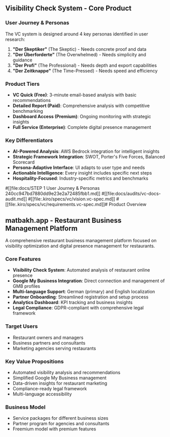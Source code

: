 

## Visibility Check System - Core Product

### User Journey & Personas
The VC system is designed around 4 key personas identified in user research:

1. **"Der Skeptiker"** (The Skeptic) - Needs concrete proof and data
2. **"Der Überforderte"** (The Overwhelmed) - Needs simplicity and guidance
3. **"Der Profi"** (The Professional) - Needs depth and export capabilities
4. **"Der Zeitknappe"** (The Time-Pressed) - Needs speed and efficiency

### Product Tiers
- **VC Quick (Free)**: 3-minute email-based analysis with basic recommendations
- **Detailed Report (Paid)**: Comprehensive analysis with competitive benchmarking
- **Dashboard Access (Premium)**: Ongoing monitoring with strategic insights
- **Full Service (Enterprise)**: Complete digital presence management

### Key Differentiators
- **AI-Powered Analysis**: AWS Bedrock integration for intelligent insights
- **Strategic Framework Integration**: SWOT, Porter's Five Forces, Balanced Scorecard
- **Persona-Adaptive Interface**: UI adapts to user type and needs
- **Actionable Intelligence**: Every insight includes specific next steps
- **Hospitality-Focused**: Industry-specific metrics and benchmarks

#[[file:docs/STEP 1 User Journey & Personas 240cc947bd7880dd9e23e2a72485fbb1.md]]
#[[file:docs/audits/vc-docs-audit.md]]
#[[file:.kiro/specs/vc/vision.vc-spec.md]]
#[[file:.kiro/specs/vc/requirements.vc-spec.md]]# Product Overview

## matbakh.app - Restaurant Business Management Platform

A comprehensive restaurant business management platform focused on visibility optimization and digital presence management for restaurants.

### Core Features
- **Visibility Check System**: Automated analysis of restaurant online presence
- **Google My Business Integration**: Direct connection and management of GMB profiles
- **Multi-language Support**: German (primary) and English localization
- **Partner Onboarding**: Streamlined registration and setup process
- **Analytics Dashboard**: KPI tracking and business insights
- **Legal Compliance**: GDPR-compliant with comprehensive legal framework

### Target Users
- Restaurant owners and managers
- Business partners and consultants
- Marketing agencies serving restaurants

### Key Value Propositions
- Automated visibility analysis and recommendations
- Simplified Google My Business management
- Data-driven insights for restaurant marketing
- Compliance-ready legal framework
- Multi-language accessibility

### Business Model
- Service packages for different business sizes
- Partner program for agencies and consultants
- Freemium model with premium features